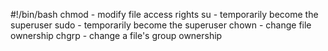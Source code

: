 #!/bin/bash
chmod - modify file access rights
su - temporarily become the superuser
sudo - temporarily become the superuser
chown - change file ownership
chgrp - change a file's group ownership